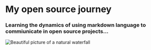 # My open source journey
### Learning the dynamics of using markdown language to commiunicate in open source projects...
![Beautiful picture of a natural waterfall](https://www.pexels.com/photo/photo-of-waterfall-1875480/)
